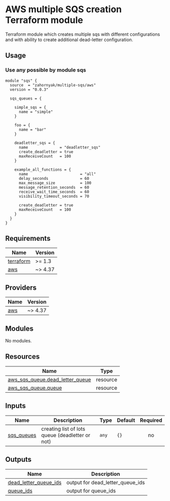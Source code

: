 # AWS multiple SQS creation Terraform module 

Terraform module which creates multiple sqs with different configurations and with ability to create additional dead-letter configuration.

## Usage

### Use any possible by module sqs

```hcl
module "sqs" {
  source  = "zahornyak/multiple-sqs/aws"
  version = "0.0.3"

  sqs_queues = {

    simple_sqs = {
      name = "simple"
    }
    
    foo = {
      name = "bar"
    }

    deadletter_sqs = {
      name              = "deadletter_sqs"
      create_deadletter = true
      maxReceiveCount   = 100
    }

    example_all_functions = {
      name                       = "all"
      delay_seconds              = 60
      max_message_size           = 100
      message_retention_seconds  = 60
      receive_wait_time_seconds  = 60
      visibility_timeout_seconds = 70

      create_deadletter = true
      maxReceiveCount   = 100
    }
  }
}
```



<!-- BEGINNING OF PRE-COMMIT-TERRAFORM DOCS HOOK -->
## Requirements

| Name | Version |
|------|---------|
| <a name="requirement_terraform"></a> [terraform](#requirement\_terraform) | >= 1.3 |
| <a name="requirement_aws"></a> [aws](#requirement\_aws) | ~> 4.37 |

## Providers

| Name | Version |
|------|---------|
| <a name="provider_aws"></a> [aws](#provider\_aws) | ~> 4.37 |

## Modules

No modules.

## Resources

| Name | Type |
|------|------|
| [aws_sqs_queue.dead_letter_queue](https://registry.terraform.io/providers/hashicorp/aws/latest/docs/resources/sqs_queue) | resource |
| [aws_sqs_queue.queue](https://registry.terraform.io/providers/hashicorp/aws/latest/docs/resources/sqs_queue) | resource |

## Inputs

| Name | Description | Type | Default | Required |
|------|-------------|------|---------|:--------:|
| <a name="input_sqs_queues"></a> [sqs\_queues](#input\_sqs\_queues) | creating list of lots queue (deadletter or not) | `any` | `{}` | no |

## Outputs

| Name | Description |
|------|-------------|
| <a name="output_dead_letter_queue_ids"></a> [dead\_letter\_queue\_ids](#output\_dead\_letter\_queue\_ids) | output for dead\_letter\_queue\_ids |
| <a name="output_queue_ids"></a> [queue\_ids](#output\_queue\_ids) | output for queue\_ids |
<!-- END OF PRE-COMMIT-TERRAFORM DOCS HOOK -->